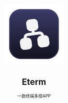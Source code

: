 
<div align="center">
    <img src="logo.png" width="200px">
    <h1>Eterm</h1>
    <p>一款终端多控APP</p>
</div>